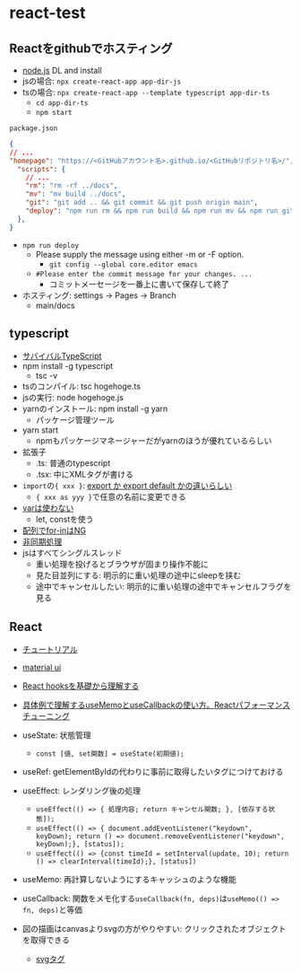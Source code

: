 # react-test

## Reactをgithubでホスティング
- [node.js](https://nodejs.org/en/) DL and install
- jsの場合: `npx create-react-app app-dir-js`
- tsの場合: `npx create-react-app --template typescript app-dir-ts`
	- `cd app-dir-ts`
	- `npm start`


`package.json`
```json
{
// ...
"homepage": "https://<GitHubアカウント名>.github.io/<GitHubリポジトリ名>/",
  "scripts": {
    // ...
    "rm": "rm -rf ../docs",
    "mv": "mv build ../docs",
    "git": "git add .. && git commit && git push origin main",
    "deploy": "npm run rm && npm run build && npm run mv && npm run git"
  },
}
```

- `npm run deploy`
	- Please supply the message using either -m or -F option.
		- `git config --global core.editor emacs`
	- `#Please enter the commit message for your changes. ...`
		- コミットメーセージを一番上に書いて保存して終了
- ホスティング: settings → Pages → Branch
	- main/docs


## typescript
- [サバイバルTypeScript](https://typescriptbook.jp/)
- npm install -g typescript
	- tsc -v
- tsのコンパイル: tsc hogehoge.ts
- jsの実行: node hogehoge.js
- yarnのインストール: npm install -g yarn
	- パッケージ管理ツール
- yarn start
	- npmもパッケージマネージャーだがyarnのほうが優れているらしい
- 拡張子
	- .ts: 普通のtypescript
	- .tsx: 中にXMLタグが書ける
- `import`の`{ xxx }`: [export か export default かの違いらしい](https://blog.bgbgbg.net/archives/4356)
	- `{ xxx as yyy }`で任意の名前に変更できる
- [varは使わない](https://typescriptbook.jp/reference/values-types-variables/vars-problems)
	- let, constを使う
- [配列でfor-inはNG](https://typescriptbook.jp/reference/values-types-variables/array/how-to-loop-an-array)
- [非同期処理](https://jsprimer.net/basic/async/)
- jsはすべてシングルスレッド
	- 重い処理を投げるとブラウザが固まり操作不能に
	- 見た目並列にする: 明示的に重い処理の途中にsleepを挟む
	- 途中でキャンセルしたい: 明示的に重い処理の途中でキャンセルフラグを見る

## React
- [チュートリアル](https://ja.reactjs.org/tutorial/tutorial.html)
- [material ui](https://v4.mui.com/)
- [React hooksを基礎から理解する](https://qiita.com/seira/items/f063e262b1d57d7e78b4)
- [具体例で理解するuseMemoとuseCallbackの使い方。Reactパフォーマンスチューニング](https://nishinatoshiharu.com/react-hooks-memo-callback/)

- useState: 状態管理
	- `const [値, set関数] = useState(初期値);`
- useRef: getElementByIdの代わりに事前に取得したいタグにつけておける
- useEffect: レンダリング後の処理
	- `useEffect(() => { 処理内容; return キャンセル関数; }, [依存する状態]);`
	- `useEffect(() => { document.addEventListener("keydown", keyDown); return () => document.removeEventListener("keydown", keyDown);}, [status]);`
	- `useEffect(() => {const timeId = setInterval(update, 10); return () => clearInterval(timeId);}, [status])`
- useMemo: 再計算しないようにするキャッシュのような機能
- useCallback: 関数をメモ化する`useCallback(fn, deps)`は`useMemo(() => fn, deps)`と等価

- 図の描画はcanvasよりsvgの方がやりやすい: クリックされたオブジェクトを取得できる
	- [svgタグ](https://www.webdesignleaves.com/pr/html/svg_basic.html)
